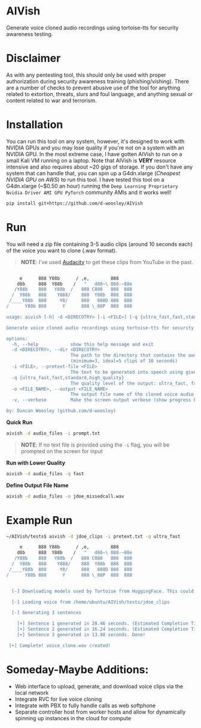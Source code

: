 # AIVish
Generate voice cloned audio recordings using tortoise-tts for security awareness testing.

# Disclaimer
As with any pentesting tool, this should only be used with proper authorization during security awareness training (phishing/vishing). There are a number of checks to prevent abusive use of the tool for anything related to extortion, threats, slurs and foul language, and anything sexual or content related to war and terrorism.

# Installation
You can run this tool on any system, however, it's designed to work with NVIDIA GPUs and you may lose quality if you're not on a system with an NVIDIA GPU. In the most extreme case, I have gotten AIVish to run on a small Kali VM running on a laptop. Note that AIVish is **VERY** resource intensive and also requires about \~20 gigs of storage. If you don't have any system that can handle that, you can spin up a G4dn.xlarge (_Cheapest NVIDIA GPU on AWS_) to run this tool. I have tested this tool on a G4dn.xlarge (~$0.50 an hour) running the `Deep Learning Proprietary Nvidia Driver AMI GPU PyTorch` community AMIs and it works well!

```bash
pip install git+https://github.com/d-woosley/AIVish
```

# Run
You will need a zip file containing 3-5 audio clips (around 10 seconds each) of the voice you want to clone (.wav format).

> **NOTE**: I've used [Audacity](https://www.audacityteam.org/) to get these clips from YouTube in the past. 

```bash

     e      888 Y88b      / ,e,        888
    d8b     888  Y88b    /   "   d88~\ 888-~88e
   /Y88b    888   Y88b  /   888 C888   888  888
  /  Y88b   888    Y888/    888  Y88b  888  888
 /____Y88b  888     Y8/     888   888D 888  888
/      Y88b 888      Y      888 \_88P  888  888

usage: aivish [-h] -d <DIRECOTRY> [-i <FILE>] [-q {ultra_fast,fast,standard,high_quality}] [-o <FILE_NAME>] [-v]

Generate voice cloned audio recordings using tortoise-tts for security awareness testing

options:
  -h, --help            show this help message and exit
  -d <DIRECOTRY>, --dir <DIRECOTRY>
                        The path to the directory that contains the audio samples (".wav") of the voice to clone.
                        (minimum=3, ideal=5 clips of 10 seconds)
  -i <FILE>, --pretext-file <FILE>
                        The text to be generated into speech using given voice (If not given, you will be prompted)
  -q {ultra_fast,fast,standard,high_quality}
                        The quality level of the output: ultra_fast, fast, standard, high_quality (Default: high_quality)
  -o <FILE_NAME>, --output <FILE_NAME>
                        The output file name of the cloned voice audio file (Default="voice_clone.wav")
  -v, --verbose         Make the screen output verbose (show progress bars when generating clips)

by: Duncan Woosley (github.com/d-woosley)
```


**Quick Run**
```bash
aivish -d audio_files -i prompt.txt
```

> **NOTE**: If no text file is provided using the `-i` flag, you will be prompted on the screen for input

**Run with Lower Quality**
```bash
aivish -d audio_files -q fast
```

**Define Output File Name**
```bash
aivish -d audio_files -o jdoe_missedcall.wav
```

# Example Run
```bash
~/AIVish/tests$ aivish -d jdoe_clips -i pretext.txt -q ultra_fast

     e      888 Y88b      / ,e,        888
    d8b     888  Y88b    /   "   d88~\ 888-~88e
   /Y88b    888   Y88b  /   888 C888   888  888
  /  Y88b   888    Y888/    888  Y88b  888  888
 /____Y88b  888     Y8/     888   888D 888  888
/      Y88b 888      Y      888 \_88P  888  888


  [-] Downloading models used by Tortoise from HuggingFace. This could take a minute on the first run...

  [-] Loading voice from /home/ubuntu/AIVish/tests/jdoe_clips

  [-] Generating 3 sentences

    [+] Sentence 1 generated in 28.46 seconds. (Estimated Completion Time: 21.34 seconds)
    [+] Sentence 2 generated in 16.24 seconds. (Estimated Completion Time: 12.19 seconds)
    [+] Sentence 3 generated in 13.98 seconds. Done!

 [+] Complete! voice_clone.wav created!
```

# Someday-Maybe Additions:
 - Web interface to upload, generate, and download voice clips via the local network
 - Integrate RVC for live voice cloning
 - Integrate with PBX to fully handle calls as web softphone
 - Separate controller host from worker hosts and allow for dynamically spinning up instances in the cloud for compute
